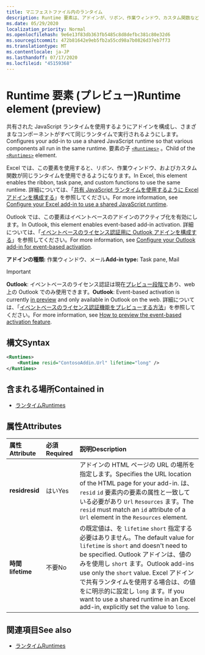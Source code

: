 ```yaml
---
title: マニフェストファイル内のランタイム
description: Runtime 要素は、アドインが、リボン、作業ウィンドウ、カスタム関数など、さまざまなコンポーネントに対して共有 JavaScript ランタイムを使用するように構成します。
ms.date: 05/29/2020
localization_priority: Normal
ms.openlocfilehash: 9e6e13f83db363fb5485c8d8defbc381c80e32d6
ms.sourcegitcommit: 472b81642e9eb5fb2a55cd98a7b0826d37eb7f73
ms.translationtype: MT
ms.contentlocale: ja-JP
ms.lasthandoff: 07/17/2020
ms.locfileid: "45159368"
---
```

# <a name="runtime-element-preview"></a><span data-ttu-id="1377d-103">Runtime 要素 (プレビュー)</span><span class="sxs-lookup"><span data-stu-id="1377d-103">Runtime element (preview)</span></span>

<span data-ttu-id="1377d-104">共有された JavaScript ランタイムを使用するようにアドインを構成し、さまざまなコンポーネントがすべて同じランタイムで実行されるようにします。</span><span class="sxs-lookup"><span data-stu-id="1377d-104">Configures your add-in to use a shared JavaScript runtime so that various components all run in the same runtime.</span></span> <span data-ttu-id="1377d-105">要素の子 [`<Runtimes>`](runtimes.md) 。</span><span class="sxs-lookup"><span data-stu-id="1377d-105">Child of the [`<Runtimes>`](runtimes.md) element.</span></span>

<span data-ttu-id="1377d-106">Excel では、この要素を使用すると、リボン、作業ウィンドウ、およびカスタム関数が同じランタイムを使用できるようになります。</span><span class="sxs-lookup"><span data-stu-id="1377d-106">In Excel, this element enables the ribbon, task pane, and custom functions to use the same runtime.</span></span> <span data-ttu-id="1377d-107">詳細については、「[共有 JavaScript ランタイムを使用するように Excel アドインを構成する](../../excel/configure-your-add-in-to-use-a-shared-runtime.md)」を参照してください。</span><span class="sxs-lookup"><span data-stu-id="1377d-107">For more information, see [Configure your Excel add-in to use a shared JavaScript runtime](../../excel/configure-your-add-in-to-use-a-shared-runtime.md).</span></span>

<span data-ttu-id="1377d-108">Outlook では、この要素はイベントベースのアドインのアクティブ化を有効にします。</span><span class="sxs-lookup"><span data-stu-id="1377d-108">In Outlook, this element enables event-based add-in activation.</span></span> <span data-ttu-id="1377d-109">詳細については、「[イベントベースのライセンス認証用に Outlook アドインを構成する](../../outlook/autolaunch.md)」を参照してください。</span><span class="sxs-lookup"><span data-stu-id="1377d-109">For more information, see [Configure your Outlook add-in for event-based activation](../../outlook/autolaunch.md).</span></span>

<span data-ttu-id="1377d-110">**アドインの種類:** 作業ウィンドウ、メール</span><span class="sxs-lookup"><span data-stu-id="1377d-110">**Add-in type:** Task pane, Mail</span></span>

> [!IMPORTANT]
> <span data-ttu-id="1377d-111">**Outlook**: イベントベースのライセンス認証は現在[プレビュー段階で](../../reference/objectmodel/preview-requirement-set/outlook-requirement-set-preview.md)あり、web 上の Outlook でのみ使用できます。</span><span class="sxs-lookup"><span data-stu-id="1377d-111">**Outlook**: Event-based activation is currently [in preview](../../reference/objectmodel/preview-requirement-set/outlook-requirement-set-preview.md) and only available in Outlook on the web.</span></span> <span data-ttu-id="1377d-112">詳細については、「[イベントベースのライセンス認証機能をプレビューする方法](../../outlook/autolaunch.md#how-to-preview-the-event-based-activation-feature)」を参照してください。</span><span class="sxs-lookup"><span data-stu-id="1377d-112">For more information, see [How to preview the event-based activation feature](../../outlook/autolaunch.md#how-to-preview-the-event-based-activation-feature).</span></span>

## <a name="syntax"></a><span data-ttu-id="1377d-113">構文</span><span class="sxs-lookup"><span data-stu-id="1377d-113">Syntax</span></span>

```XML
<Runtimes>
    <Runtime resid="ContosoAddin.Url" lifetime="long" />
</Runtimes>
```

## <a name="contained-in"></a><span data-ttu-id="1377d-114">含まれる場所</span><span class="sxs-lookup"><span data-stu-id="1377d-114">Contained in</span></span>

- [<span data-ttu-id="1377d-115">ランタイム</span><span class="sxs-lookup"><span data-stu-id="1377d-115">Runtimes</span></span>](runtimes.md)

## <a name="attributes"></a><span data-ttu-id="1377d-116">属性</span><span class="sxs-lookup"><span data-stu-id="1377d-116">Attributes</span></span>

|  <span data-ttu-id="1377d-117">属性</span><span class="sxs-lookup"><span data-stu-id="1377d-117">Attribute</span></span>  |  <span data-ttu-id="1377d-118">必須</span><span class="sxs-lookup"><span data-stu-id="1377d-118">Required</span></span>  |  <span data-ttu-id="1377d-119">説明</span><span class="sxs-lookup"><span data-stu-id="1377d-119">Description</span></span>  |
|:-----|:-----|:-----|
|  <span data-ttu-id="1377d-120">**resid**</span><span class="sxs-lookup"><span data-stu-id="1377d-120">**resid**</span></span>  |  <span data-ttu-id="1377d-121">はい</span><span class="sxs-lookup"><span data-stu-id="1377d-121">Yes</span></span>  | <span data-ttu-id="1377d-122">アドインの HTML ページの URL の場所を指定します。</span><span class="sxs-lookup"><span data-stu-id="1377d-122">Specifies the URL location of the HTML page for your add-in.</span></span> <span data-ttu-id="1377d-123">は、 `resid` `id` 要素内の要素の属性と一致している必要があり `Url` `Resources` ます。</span><span class="sxs-lookup"><span data-stu-id="1377d-123">The `resid` must match an `id` attribute of a `Url` element in the `Resources` element.</span></span> |
|  <span data-ttu-id="1377d-124">**時間**</span><span class="sxs-lookup"><span data-stu-id="1377d-124">**lifetime**</span></span>  |  <span data-ttu-id="1377d-125">不要</span><span class="sxs-lookup"><span data-stu-id="1377d-125">No</span></span>  | <span data-ttu-id="1377d-126">の既定値は、を `lifetime` `short` 指定する必要はありません。</span><span class="sxs-lookup"><span data-stu-id="1377d-126">The default value for `lifetime` is `short` and doesn't need to be specified.</span></span> <span data-ttu-id="1377d-127">Outlook アドインは、値のみを使用し `short` ます。</span><span class="sxs-lookup"><span data-stu-id="1377d-127">Outlook add-ins use only the `short` value.</span></span> <span data-ttu-id="1377d-128">Excel アドインで共有ランタイムを使用する場合は、の値をに明示的に設定し `long` ます。</span><span class="sxs-lookup"><span data-stu-id="1377d-128">If you want to use a shared runtime in an Excel add-in, explicitly set the value to `long`.</span></span> |

## <a name="see-also"></a><span data-ttu-id="1377d-129">関連項目</span><span class="sxs-lookup"><span data-stu-id="1377d-129">See also</span></span>

- [<span data-ttu-id="1377d-130">ランタイム</span><span class="sxs-lookup"><span data-stu-id="1377d-130">Runtimes</span></span>](runtimes.md)
